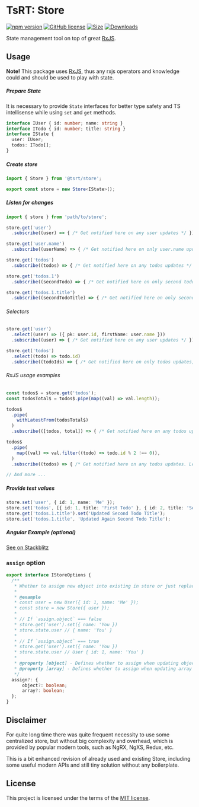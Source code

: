 # TsRT: Store

[![npm version](https://img.shields.io/npm/v/@tsrt/store.svg)](https://www.npmjs.com/package/@tsrt/store)  [![GitHub license](https://img.shields.io/badge/license-MIT-blue.svg)](https://github.com/tsReusableTools/tsrt/blob/master/LICENSE)  [![Size](https://img.shields.io/bundlephobia/minzip/@tsrt/store.svg)](https://www.npmjs.com/package/@tsrt/store)  [![Downloads](https://img.shields.io/npm/dm/@tsrt/store.svg)](https://www.npmjs.com/package/@tsrt/store)


<!-- Store service using `rxjs` under the hood. -->
State management tool on top of great [RxJS](https://www.npmjs.com/package/rxjs).

## Usage

__Note!__ This package uses [RxJS](#rxjs-usage-examples), thus any rxjs operators and knowledge could and should be used to play with state.

##### Prepare State

It is necessary to provide `State` interfaces for better type safety and TS intellisense while using `set` and `get` methods.

```ts
interface IUser { id: number; name: string }
interface ITodo { id: number; title: string }
interface IState {
  user: IUser;
  todos: ITodo[];
}
```

##### Create store

```ts
import { Store } from '@tsrt/store';

export const store = new Store<IState>();
```

##### Listen for changes

```ts
import { store } from 'path/to/store';

store.get('user')
  .subscribe((user) => { /* Get notified here on any user updates */ })

store.get('user.name')
  .subscribe((userName) => { /* Get notified here on only user.name updates */ })

store.get('todos')
  .subscribe((todos) => { /* Get notified here on any todos updates */ })

store.get('todos.1')
  .subscribe((secondTodo) => { /* Get notified here on only second todo updates */ })

store.get('todos.1.title')
  .subscribe((secondTodoTitle) => { /* Get notified here on only second todo.title updates */ })
```

###### Selectors

```ts
store.get('user')
  .select((user) => ({ pk: user.id, firstName: user.name }))
  .subscribe((user) => { /* Get notified here on any user updates */ })

store.get('todos')
  .select((todo) => todo.id)
  .subscribe((todoIds) => { /* Get notified here on only todos updates, each value will be `number[]` (todo.id[]) */ })
```

###### RxJS usage examples

```ts
const todos$ = store.get('todos');
const todosTotal$ = todos$.pipe(map((val) => val.length));

todos$
  .pipe(
    withLatestFrom(todosTotal$)
  )
  .subscribe(([todos, total]) => { /* Get notified here on any todos updates. Receive todos and its total count */ })

todos$
  .pipe(
    map((val) => val.filter((todo) => todo.id % 2 !== 0)),
  )
  .subscribe((todos) => { /* Get notified here on any todos updates. Leave only todos with even id */ })

// And more ...
```

##### Provide test values

```ts
store.set('user', { id: 1, name: 'Me' });
store.set('todos', [{ id: 1, title: 'First Todo' }, { id: 2, title: 'Second Todo' }]);
store.get('todos.1.title').set('Updated Second Todo Title');
store.set('todos.1.title', 'Updated Again Second Todo Title');
```

##### Angular Example (optional)

[See on Stackblitz](https://stackblitz.com/edit/angular-tsrt-store?file=src/app/todos.component.ts)

### `assign` option

```ts
export interface IStoreOptions {
  /**
   * Whether to assign new object into existing in store or just replace it.
   *
   * @example
   * const user = new User({ id: 1, name: 'Me' });
   * const store = new Store({ user });
   *
   * // If `assign.object` === false
   * store.get('user').set({ name: 'You })
   * store.state.user // { name: 'You' }
   *
   * // If `assign.object` === true
   * store.get('user').set({ name: 'You })
   * store.state.user // User { id: 1, name: 'You' }
   *
   * @property [object] - Defines whether to assign when updating object values. @default false.
   * @property [array] - Defines whether to assign when updating array values. @default false.
   */
  assign?: {
      object?: boolean;
      array?: boolean;
  };
}
```

## Disclaimer

For quite long time there was quite frequent necessity to use some centralized store, but without big complexity and overhead, which is provided by popular modern tools, such as NgRX, NgXS, Redux, etc.

This is a bit enhanced revision of already used and existing Store, including some useful modern APIs and still tiny solution without any boilerplate.

## License

This project is licensed under the terms of the [MIT license](https://github.com/tsReusableTools/tsrt/blob/master/LICENSE).
